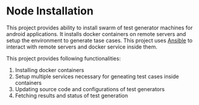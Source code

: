 # Node Installation
This project provides ability to install swarm of test generator machines for android applications.
It installs docker containers on remote servers and setup the environment to generate tase cases.
This project uses [Ansible](https://www.ansible.com/) to interact with remote servers and docker service inside them.

This project provides following functionalities:
1. Installing docker containers
1. Setup multiple services necessary for geneating test cases inside containers
1. Updating source code and configurations of test generators
1. Fetching results and status of test generation